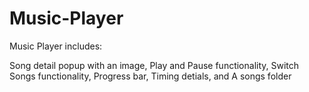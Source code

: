 # Music-Player
Music Player includes:

Song detail popup with an image,
Play and Pause functionality,
Switch Songs functionality,
Progress bar,
Timing detials, and
A songs folder
